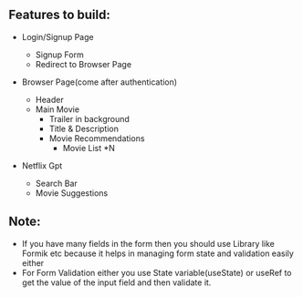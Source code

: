 ## Features to build:
- Login/Signup Page
    - Signup Form
    - Redirect to Browser Page
- Browser Page(come after authentication)
    - Header
    - Main Movie
        - Trailer in background
        - Title & Description
        - Movie Recommendations
            - Movie List *N

- Netflix Gpt
    - Search Bar
    - Movie Suggestions


## Note:
- If you have many fields in the form then you should use Library like Formik etc because it helps in managing form state and validation easily either
- For Form Validation either you use State variable(useState) or useRef to get the value of the input field and then validate it.